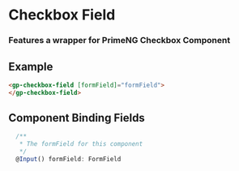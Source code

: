 # Checkbox Field

### Features a wrapper for PrimeNG Checkbox Component

## Example

```html
<gp-checkbox-field [formField]="formField">
</gp-checkbox-field>
```

## Component Binding Fields

```typescript
  /**
   * The formField for this component
   */
  @Input() formField: FormField
```